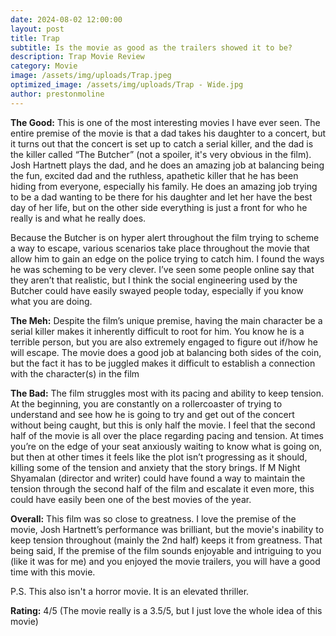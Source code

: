 ```yaml
---
date: 2024-08-02 12:00:00
layout: post
title: Trap
subtitle: Is the movie as good as the trailers showed it to be?
description: Trap Movie Review
category: Movie
image: /assets/img/uploads/Trap.jpeg
optimized_image: /assets/img/uploads/Trap - Wide.jpg
author: prestonmoline
---
```


**The Good:**
This is one of the most interesting movies I have ever seen. The entire premise of the movie is that a dad takes his daughter to a concert, but it turns out that the concert is set up to catch a serial killer, and the dad is the killer called “The Butcher” (not a spoiler, it's very obvious in the film). Josh Hartnett plays the dad, and he does an amazing job at balancing being the fun, excited dad and the ruthless, apathetic killer that he has been hiding from everyone, especially his family. He does an amazing job trying to be a dad wanting to be there for his daughter and let her have the best day of her life, but on the other side everything is just a front for who he really is and what he really does. 

Because the Butcher is on hyper alert throughout the film trying to scheme a way to escape, various scenarios take place throughout the movie that allow him to gain an edge on the police trying to catch him. I found the ways he was scheming to be very clever. I’ve seen some people online say that they aren’t that realistic, but I think the social engineering used by the Butcher could have easily swayed people today, especially if you know what you are doing.


**The Meh:**
Despite the film’s unique premise, having the main character be a serial killer makes it inherently difficult to root for him. You know he is a terrible person, but you are also extremely engaged to figure out if/how he will escape. The movie does a good job at balancing both sides of the coin, but the fact it has to be juggled makes it difficult to establish a connection with the character(s) in the film


**The Bad:**
The film struggles most with its pacing and ability to keep tension. At the beginning, you are constantly on a rollercoaster of trying to understand and see how he is going to try and get out of the concert without being caught, but this is only half the movie. I feel that the second half of the movie is all over the place regarding pacing and tension. At times you’re on the edge of your seat anxiously waiting to know what is going on, but then at other times it feels like the plot isn’t progressing as it should, killing some of the tension and anxiety that the story brings. If M Night Shyamalan (director and writer) could have found a way to maintain the tension through the second half of the film and escalate it even more, this could have easily been one of the best movies of the year.


**Overall:**
This film was so close to greatness. I love the premise of the movie, Josh Hartnett’s performance was brilliant, but the movie's inability to keep tension throughout (mainly the 2nd half) keeps it from greatness. That being said, If the premise of the film sounds enjoyable and intriguing to you (like it was for me) and you enjoyed the movie trailers, you will have a good time with this movie.

P.S. This also isn't a horror movie. It is an elevated thriller. 


**Rating:**
4/5
(The movie really is a 3.5/5, but I just love the whole idea of this movie)

